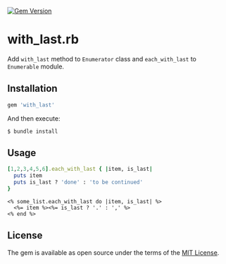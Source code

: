 [![Gem Version](https://badge.fury.io/rb/with_last.svg)](https://badge.fury.io/rb/with_last)

# with_last.rb

Add `with_last` method to `Enumerator` class and `each_with_last` to `Enumerable` module.

## Installation

```ruby
gem 'with_last'
```

And then execute:

    $ bundle install

## Usage

```ruby
[1,2,3,4,5,6].each_with_last { |item, is_last|
  puts item
  puts is_last ? 'done' : 'to be continued'
}
```


```erb
<% some_list.each_with_last do |item, is_last| %>
  <%= item %><%= is_last ? '.' : ',' %>
<% end %>
```

## License

The gem is available as open source under the terms of the [MIT License](https://opensource.org/licenses/MIT).
